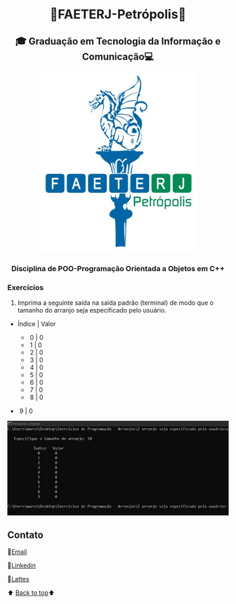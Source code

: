 <h1 align="center"><a name="back-to-top"></a> 🐲FAETERJ-Petrópolis🐲</h1> 

<h2   align="center">🎓
    Graduação em Tecnologia da Informação e Comunicação💻</h2>
 <p align="center">
    <a href="https://github.com/marcosbarker/Exerc.-de-Prog.-Arranjo3">
        <img src="https://github.com/marcosbarker/Exerc.-de-Prog.-Arranjo3/blob/main/img/faeterj-logo.jpg" alt="faeterj-logo">
    </a>
    </p>
<h3 align="center">
    Disciplina de POO-Programação Orientada a Objetos em C++</h3>



### Exercícios





1. Imprima a seguinte saída na saída padrão (terminal) de modo que o tamanho do arranjo seja especificado pelo usuário.
   
- Índice | Valor
   
    -  ​      0    |    0
    -  ​      1    |    0
    -  ​      2    |    0
    -  ​      3    |    0
    -  ​      4    |    0
    -  ​      5    |    0
    -  ​      6    |    0
    -  ​      7    |    0
    -  ​      8    |    0
 -  ​      9    |    0
   
    

  ![01-equipe_produto](https://github.com/marcosbarker/Exerc.-de-Prog.-Arranjo3/blob/main/img/img-1.jpg)







## Contato

:e-mail:[Email](pgomes@faeterj-petropolis.edu.br)

:link:[Linkedin](https://www.linkedin.com/in/marcos-paulo-marques-corr%C3%AAa-gomes-2794271b0/)

:link:[Lattes](https://wwws.cnpq.br/cvlattesweb/PKG_MENU.menu?f_cod=A4769AB5DE3FCB49D83423E88118FAB5#)



⬆️ [Back to top](#back-to-top)⬆️ 















